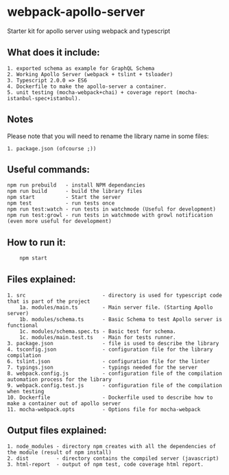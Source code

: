 # webpack-apollo-server

Starter kit for apollo server using webpack and typescript

What does it include:
----
    1. exported schema as example for GraphQL Schema
    2. Working Apollo Server (webpack + tslint + tsloader)
    3. Typescript 2.0.0 => ES6
    4. Dockerfile to make the apollo-server a container.
    5. unit testing (mocha-webpack+chai) + coverage report (mocha-istanbul-spec+istanbul).

Notes
----
Please note that you will need to rename the library name in some files:

    1. package.json (ofcourse ;))

Useful commands:
----
    npm run prebuild   - install NPM dependancies
    npm run build      - build the library files
    npm start          - Start the server
    npm test           - run tests once
    npm run test:watch - run tests in watchmode (Useful for development)
    npm run test:growl - run tests in watchmode with growl notification (even more useful for development)

How to run it:
----
```bash
    npm start
```

Files explained:
----
    1. src                         - directory is used for typescript code that is part of the project
        1a. modules/main.ts        - Main server file. (Starting Apollo server)
        1b. modules/schema.ts      - Basic Schema to test Apollo server is functional
        1c. modules/schema.spec.ts - Basic test for schema.
        1c. modules/main.test.ts   - Main for tests runner.
    3. package.json                - file is used to describe the library
    4. tsconfig.json               - configuration file for the library compilation
    6. tslint.json                 - configuration file for the linter
    7. typings.json                - typings needed for the server
    8. webpack.config.js           - configuration file of the compilation automation process for the library
    9. webpack.config.test.js      - configuration file of the compilation when testing
    10. Dockerfile                 - Dockerfile used to describe how to make a container out of apollo server
    11. mocha-webpack.opts         - Options file for mocha-webpack

Output files explained:
----
    1. node_modules - directory npm creates with all the dependencies of the module (result of npm install)
    2. dist         - directory contains the compiled server (javascript)
    3. html-report  - output of npm test, code coverage html report.
